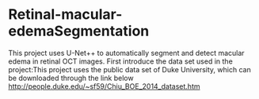 # Retinal-macular-edemaSegmentation
  This project uses U-Net++ to automatically segment and detect macular edema in retinal OCT images.
  First introduce the data set used in the project:This project uses the public data set of Duke University, which can be downloaded through the link below
  http://people.duke.edu/~sf59/Chiu_BOE_2014_dataset.htm

